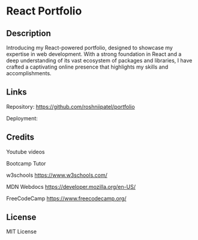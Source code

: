 # React Portfolio

## Description
Introducing my React-powered portfolio,  designed to showcase my expertise in web development. With a strong foundation in React and a deep understanding of its vast ecosystem of packages and libraries, I have crafted a captivating online presence that highlights my skills and accomplishments.

## Links
Repository: https://github.com/roshniipatel/portfolio 

Deployment: 

## Credits
Youtube videos

Bootcamp Tutor

w3schools https://www.w3schools.com/

MDN Webdocs https://developer.mozilla.org/en-US/

FreeCodeCamp https://www.freecodecamp.org/

## License
MIT License